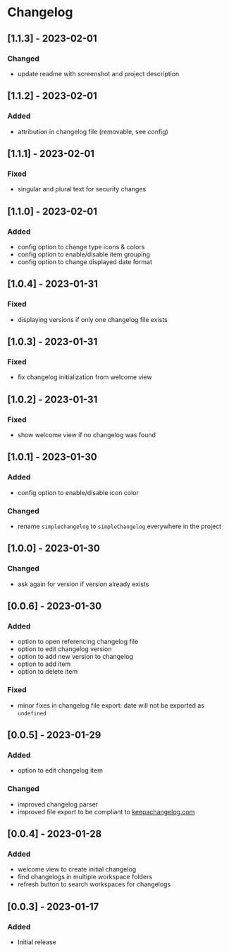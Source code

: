 # Changelog

## [1.1.3] - 2023-02-01
### Changed
- update readme with screenshot and project description


## [1.1.2] - 2023-02-01
### Added
- attribution in changelog file (removable, see config)


## [1.1.1] - 2023-02-01
### Fixed
- singular and plural text for security changes


## [1.1.0] - 2023-02-01
### Added
- config option to change type icons & colors
- config option to enable/disable item grouping
- config option to change displayed date format


## [1.0.4] - 2023-01-31
### Fixed
- displaying versions if only one changelog file exists


## [1.0.3] - 2023-01-31
### Fixed
- fix changelog initialization from welcome view


## [1.0.2] - 2023-01-31
### Fixed
- show welcome view if no changelog was found


## [1.0.1] - 2023-01-30
### Added
- config option to enable/disable icon color

### Changed
- rename `simplechangelog` to `simpleChangelog` everywhere in the project


## [1.0.0] - 2023-01-30
### Changed
- ask again for version if version already exists


## [0.0.6] - 2023-01-30
### Added
- option to open referencing changelog file
- option to edit changelog version
- option to add new version to changelog
- option to add item
- option to delete item

### Fixed
- minor fixes in changelog file export: date will not be exported as `undefined`


## [0.0.5] - 2023-01-29
### Added
- option to edit changelog item

### Changed
- improved changelog parser
- improved file export to be compliant to [keepachangelog.com](keepachangelog.com)


## [0.0.4] - 2023-01-28
### Added
- welcome view to create initial changelog
- find changelogs in multiple workspace folders
- refresh button to search workspaces for changelogs


## [0.0.3] - 2023-01-17
### Added
- Initial release
